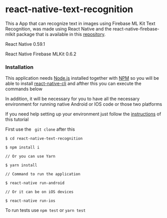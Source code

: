 # react-native-text-recognition

This a App that can recognize text in images using Firebase ML Kit Text Recognition, was made using React Native and the react-native-firebase-mlkit package that is available in this [repository](https://github.com/mateusc42/react-native-firebase-mlkit).

React Native 0.59.1
 
React Native Firebase MLKit 0.6.2

### Installation

This application needs [Node.js](https://nodejs.org/) installed together with [NPM](https://www.npmjs.com/get-npm) so you will be able to install [react-native-cli](https://www.npmjs.com/package/react-native-cli) and afther this you can execute the commands below

In addition, it will be necessary for you to have all the necessary environment for running native Android or IOS code or those two platforms

If you need help setting up your environment just follow the [instructions](https://rocketseat.com.br/assets/files/ambiente-de-desenvolvimento-rn.pdf) of this tutorial

First use the `` git clone`` after this

```
$ cd react-native-text-recognition

$ npm install i 

// Or you can use Yarn

$ yarn install

// Command to run the application

$ react-native run-android

// Or it can be on iOS devices

$ react-native run-ios
```
To run tests use ```npm test``` or ```yarn test```
